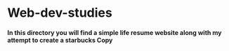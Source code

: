# Web-dev-studies

#### In this directory you will find a simple life resume website along with my attempt to create a starbucks Copy
